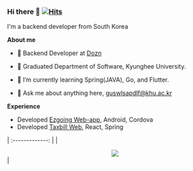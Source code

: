 ### Hi there 👋  [![Hits](https://hits.seeyoufarm.com/api/count/incr/badge.svg?url=https%3A%2F%2Fgithub.com%2Fdev-hjkim&count_bg=%2379C83D&title_bg=%23555555&icon=&icon_color=%23E7E7E7&title=hits&edge_flat=false)](https://hits.seeyoufarm.com)  

I'm a backend developer from South Korea
  
**About me**  

- 💼 Backend Developer at [Dozn](https://www.dozn.co.kr/)

- 🏫 Graduated Department of Software, Kyunghee University.

- 🌱 I’m currently learning Spring(JAVA), Go, and Flutter. 

- 💬 Ask me about anything here, guswlsapdlf@khu.ac.kr

**Experience**  
  
- Developed [Ezgoing Web-app](https://www.ezgoing.co.kr), Android, Cordova
- Developed [Taxbill Web](https://taxbill.dozn.co.kr), React, Spring

| :-------------: |
| <center><a href="https://github.com/anuraghazra/github-readme-stats"><img align="center" src="https://github-readme-stats.vercel.app/api/top-langs/?username=dev-hjkim&layout=compact&theme=buefy&hide_border=true" /></a></center> |



<!--
<a href="https://github.com/anuraghazra/github-readme-stats"><img align="center" src="https://github-readme-stats.vercel.app/api?username=dev-hjkim&show_icons=true&include_all_commits=true&theme=buefy&hide_border=true&&hide=stars,contribs" alt="hjkim's github stats" /></a> -->
